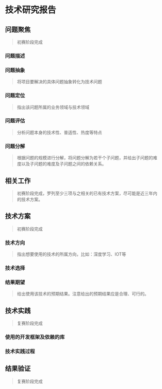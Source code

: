 # 技术研究报告

## 问题聚焦

> 初赛阶段完成

### 问题描述

### 问题抽象

> 将项目要解决的具体问题抽象转化为技术问题

### 问题定位

> 指出该问题所属的业务领域与技术领域

### 问题评估

> 分析问题本身的技术性、普适性、热度等特点

### 问题分解

> 根据问题的规模进行分解，将问题分解为若干个子问题，并给出子问题的难度以及子问题的难度及子问题之间的依赖关系。

## 相关工作

> 初赛阶段完成，罗列至少三项与之相关的已有技术方案，尽可能是近三年内的技术方案。

## 技术方案

> 初赛阶段完成

### 技术方向

> 指出想要使用的技术的所属方向，比如：深度学习、IOT等

### 技术选择

### 结果期望

> 给出使用该技术的预期结果。注意给出的预期结果应是合理、可行的。

## 技术实践

> 复赛阶段完成

### 使用的开发框架及依赖的库

### 技术实践过程

## 结果验证

> 复赛阶段完成
